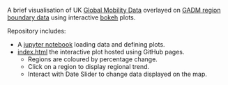 A brief visualisation of UK [Global Mobility Data](https://www.google.com/covid19/mobility/) overlayed on [GADM region boundary data](https://gadm.org/maps/GBR/england_2.html) using interactive [bokeh](https://docs.bokeh.org/en/latest/index.html) plots.

Repository includes:
- A [jupyter notebook](https://github.com/OliverVipond/COVID-GIS/blob/master/Geospatial_Covid_Data.ipynb) loading data and defining plots.
- [index.html](https://olivervipond.github.io/COVID-GIS/) the interactive plot hosted using GitHub pages.
  - Regions are coloured by percentage change.
  - Click on a region to display regional trend.
  - Interact with Date Slider to change data displayed on the map.
